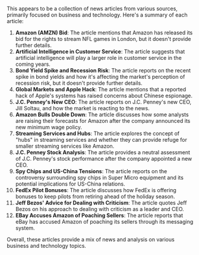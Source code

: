 This appears to be a collection of news articles from various sources, primarily focused on business and technology. Here's a summary of each article:

1. **Amazon (AMZN) Bid**: The article mentions that Amazon has released its bid for the rights to stream NFL games in London, but it doesn't provide further details.
2. **Artificial Intelligence in Customer Service**: The article suggests that artificial intelligence will play a larger role in customer service in the coming years.
3. **Bond Yield Spike and Recession Risk**: The article reports on the recent spike in bond yields and how it's affecting the market's perception of recession risk, but it doesn't provide further details.
4. **Global Markets and Apple Hack**: The article mentions that a reported hack of Apple's systems has raised concerns about Chinese espionage.
5. **J.C. Penney's New CEO**: The article reports on J.C. Penney's new CEO, Jill Soltau, and how the market is reacting to the news.
6. **Amazon Bulls Double Down**: The article discusses how some analysts are raising their forecasts for Amazon after the company announced its new minimum wage policy.
7. **Streaming Services and Hubs**: The article explores the concept of "hubs" in streaming services and whether they can provide refuge for smaller streaming services like Amazon.
8. **J.C. Penney Stock Analysis**: The article provides a neutral assessment of J.C. Penney's stock performance after the company appointed a new CEO.
9. **Spy Chips and US-China Tensions**: The article reports on the controversy surrounding spy chips in Super Micro equipment and its potential implications for US-China relations.
10. **FedEx Pilot Bonuses**: The article discusses how FedEx is offering bonuses to keep pilots from retiring ahead of the holiday season.
11. **Jeff Bezos' Advice for Dealing with Criticism**: The article quotes Jeff Bezos on his approach to dealing with criticism as a leader and CEO.
12. **EBay Accuses Amazon of Poaching Sellers**: The article reports that eBay has accused Amazon of poaching its sellers through its messaging system.

Overall, these articles provide a mix of news and analysis on various business and technology topics.